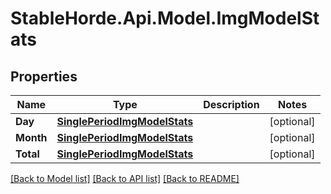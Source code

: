 # StableHorde.Api.Model.ImgModelStats

## Properties

Name | Type | Description | Notes
------------ | ------------- | ------------- | -------------
**Day** | [**SinglePeriodImgModelStats**](SinglePeriodImgModelStats.md) |  | [optional] 
**Month** | [**SinglePeriodImgModelStats**](SinglePeriodImgModelStats.md) |  | [optional] 
**Total** | [**SinglePeriodImgModelStats**](SinglePeriodImgModelStats.md) |  | [optional] 

[[Back to Model list]](../README.md#documentation-for-models) [[Back to API list]](../README.md#documentation-for-api-endpoints) [[Back to README]](../README.md)

